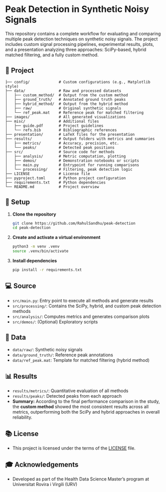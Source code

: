 # Peak Detection in Synthetic Noisy Signals

This repository contains a complete workflow for evaluating and comparing
multiple peak detection techniques on synthetic noisy signals. The project
includes custom signal processing pipelines, experimental results, plots, and a
presentation analyzing three approaches: SciPy-based, hybrid matched filtering,
and a fully custom method.

## 📝 Project

```
├── config/             # Custom configurations (e.g., Matplotlib style)
├── data/               # Raw and processed datasets
│   ├── custom_method/  # Output from the custom method
│   ├── ground_truth/   # Annotated ground truth peaks
│   ├── hybrid_method/  # Output from the hybrid method
│   ├── raw/            # Original synthetic signals
│   └── ref_peak.mat    # Reference peak for matched filtering
├── images/             # All generated visualizations
├── misc/               # Additional files
│   ├── guide.pdf       # Project guidelines
│   └── refs.bib        # Bibliographic references
├── presentation/       # LaTeX files for the presentation
├── results/            # Output folders with metrics and summaries
│   ├── metrics/        # Accuracy, precision, etc.
│   └── peaks/          # Detected peak positions
├── src/                # Source code for methods
│   ├── analysis/       # Metric computation, plotting
│   ├── demos/          # Demonstration notebooks or scripts
│   ├── main.py         # Entrypoint for running comparisons
│   └── processing/     # Filtering, peak detection logic
├── LICENSE             # License file
├── pyproject.toml      # Python project configuration
├── requirements.txt    # Python dependencies
└── README.md           # Project overview
```

## 🚀 Setup

1. **Clone the repository**

   ```bash
   git clone https://github.com/RahulSandhu/peak-detection
   cd peak-detection
   ```

2. **Create and activate a virtual environment**

   ```bash
   python3 -m venv .venv
   source .venv/bin/activate
   ```

3. **Install dependencies**

   ```bash
   pip install -r requirements.txt
   ```

## 💻 Source

* `src/main.py`: Entry point to execute all methods and generate results
* `src/processing/`: Contains the SciPy, hybrid, and custom peak detection methods
* `src/analysis/`: Computes metrics and generates comparison plots
* `src/demos/`: (Optional) Exploratory scripts

## 📁 Data

* `data/raw/`: Synthetic noisy signals
* `data/ground_truth/`: Reference peak annotations
* `data/ref_peak.mat`: Template for matched filtering (hybrid method)

## 📊 Results

* `results/metrics/`: Quantitative evaluation of all methods
* `results/peaks/`: Detected peaks from each approach
* **Summary:** According to the final performance comparison in the study, the
**custom method** showed the most consistent results across all metrics,
outperforming both the SciPy and hybrid approaches in overall reliability.

## 📚 License

* This project is licensed under the terms of the [LICENSE](LICENSE) file.

## 🎓 Acknowledgements

* Developed as part of the Health Data Science Master’s program at Universitat
Rovira i Virgili (URV)

</div>
